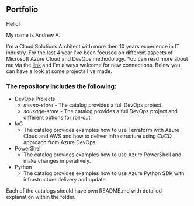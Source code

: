 
## Portfolio

Hello!

My name is Andrew A.

I'm a Cloud Solutions Architect with more then 10 years experience in IT industry. For the last 4 year I've been focused on different aspects of Microsoft Azure Cloud and DevOps methodology.
You can read more about me via the [link](https://www.linkedin.com/in/andrey-abramov-279a16236/) and I'm always welcome for new connections.
Below you can have a look at some projects I've made.

### The repository includes the following:
- DevOps Projects
	-  *momo-store* - The catalog provides a full DevOps project.
	-  *sausage-store* - The catalog provides a full DevOps project and different options for roll-out.
- IaC
	- The catalog provides examples how to use Terraform with Azure Cloud and AWS and how to deliver infrastructure using *CI/CD* approach from Azure DevOps
- PowerShell
	- The catalog provides examples how to use Azure PowerShell and make changes imperatively.
- Python
	- The catalog provides examples how to use Azure Python SDK with infrastructure delivery and update.

Each of the catalogs should have own README.md with detailed explanation within the folder.